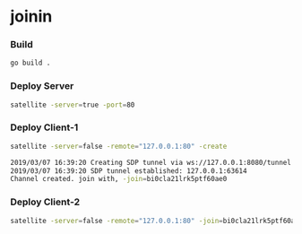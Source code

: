 # joinin

### Build
```bash
go build .
``` 
   
### Deploy Server
```bash
satellite -server=true -port=80
```

### Deploy Client-1
```bash
satellite -server=false -remote="127.0.0.1:80" -create

2019/03/07 16:39:20 Creating SDP tunnel via ws://127.0.0.1:8080/tunnel
2019/03/07 16:39:20 SDP tunnel established: 127.0.0.1:63614
Channel created. join with, -join=bi0cla21lrk5ptf60ae0
```
### Deploy Client-2
```bash
satellite -server=false -remote="127.0.0.1:80" -join=bi0cla21lrk5ptf60ae0
```

